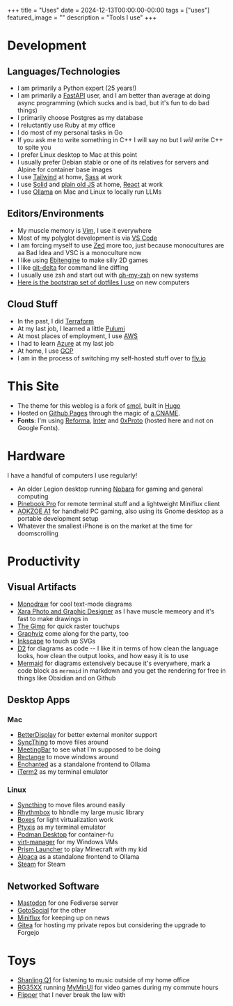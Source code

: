 +++
title =  "Uses"
date = 2024-12-13T00:00:00-00:00
tags = ["uses"]
featured_image = ""
description = "Tools I use"
+++

# Development

## Languages/Technologies

- I am primarily a Python expert (25 years!)
- I am primarily a [FastAPI](https://github.com/fastapi/fastapi) user, and I am better than average at doing async programming (which sucks and is bad, but it's fun to do bad things)
- I primarily choose Postgres as my database
- I reluctantly use Ruby at my office
- I do most of my personal tasks in Go
- If you ask me to write something in C++ I will say no but I _will_ write C++ to spite you
- I prefer Linux desktop to Mac at this point
- I usually prefer Debian stable or one of its relatives for servers and Alpine for container base images
- I use [Tailwind](https://tailwindcss.com/) at home, [Sass](https://sass-lang.com/) at work
- I use [Solid](https://www.solidjs.com/) and [plain old JS](https://developer.mozilla.org/en-US/docs/Web/JavaScript) at home, [React](https://react.dev/) at work
- I use [Ollama](https://ollama.com/) on Mac and Linux to locally run LLMs

## Editors/Environments

- My muscle memory is [Vim](https://www.vim.org/), I use it everywhere
- Most of my polyglot development is via [VS Code](https://code.visualstudio.com/)
- I am forcing myself to use [Zed](https://zed.dev/) more too, just because monocultures are aa Bad Idea and VSC is a monoculture now
- I like using [Ebitengine](https://ebitengine.org/) to make silly 2D games
- I like [git-delta](https://github.com/dandavison/delta) for command line diffing
- I usually use zsh and start out with [oh-my-zsh](https://ohmyz.sh/) on new systems
- [Here is the bootstrap set of dotfiles I use](https://github.com/jasonbot/dotfiles) on new computers

## Cloud Stuff

- In the past, I did [Terraform](https://www.terraform.io/)
- At my last job, I learned a little [Pulumi](https://www.pulumi.com/)
- At most places of employment, I use [AWS](https://health.aws.amazon.com/health/status)
- I had to learn [Azure](https://azure.status.microsoft/en-us/status) at my last job
- At home, I use [GCP](https://status.cloud.google.com/)
- I am in the process of switching my self-hosted stuff over to [fly.io](https://fly.io/)

# This Site

- The theme for this weblog is a fork of [smol](https://github.com/colorchestra/smol), built in [Hugo](https://gohugo.io/)
- Hosted on [Github Pages](https://pages.github.com/) through the magic of [a CNAME](https://docs.github.com/en/github/working-with-github-pages/configuring-a-custom-domain-for-your-github-pages-site).
- **Fonts**: I'm using [Reforma](https://pampatype.com/reforma), [Inter](https://rsms.me/inter/) and [0xProto](https://github.com/0xType/0xProto) (hosted here and not on Google Fonts).

# Hardware

I have a handful of computers I use regularly!

- An older Legion desktop running [Nobara](https://nobaraproject.org/) for gaming and general computing
- [Pinebook Pro](https://pine64.org/devices/pinebook_pro/) for remote terminal stuff and a lightweight Miniflux client
- [AOKZOE A1](https://aokzoestore.com/products/aokzoe-8-inch-amd%C2%AE-ryzen%C2%AE-6800u) for handheld PC gaming, also using its Gnome desktop as a portable development setup
- Whatever the smallest iPhone is on the market at the time for doomscrolling

# Productivity

## Visual Artifacts

- [Monodraw](https://monodraw.helftone.com/) for cool text-mode diagrams
- [Xara Photo and Graphic Designer](https://www.xara.com/us/photo-graphic-designer/) as I have muscle memeory and it's fast to make drawings in
- [The Gimp](https://www.gimp.org/) for quick raster touchups
- [Graphviz](https://graphviz.org/) come along for the party, too
- [Inkscape](https://flathub.org/apps/org.inkscape.Inkscape) to touch up SVGs
- [D2](https://d2lang.com/) for diagrams as code -- I like it in terms of how clean the language looks, how clean the output looks, and how easy it is to use
- [Mermaid](https://mermaid.js.org/) for diagrams extensively because it's everywhere, mark a code block as `mermaid` in markdown and you get the rendering for free in things like Obsidian and on Github

## Desktop Apps

### Mac

- [BetterDisplay](https://github.com/waydabber/BetterDisplay) for better external monitor support
- [SyncThing](https://syncthing.net/) to move files around
- [MeetingBar](https://github.com/leits/MeetingBar) to see what I'm supposed to be doing
- [Rectange](https://rectangleapp.com/) to move windows around
- [Enchanted](https://github.com/AugustDev/enchanted) as a standalone frontend to Ollama
- [iTerm2](https://iterm2.com/) as my terminal emulator

### Linux

- [Syncthing](https://flathub.org/apps/me.kozec.syncthingtk) to move files around easily
- [Rhythmbox](https://flathub.org/apps/org.gnome.Rhythmbox3) to hbndle my large music library
- [Boxes](https://flathub.org/apps/org.gnome.Boxes) for light virtualization work
- [Ptyxis](https://flathub.org/apps/app.devsuite.Ptyxis) as my terminal emulator
- [Podman Desktop](https://podman-desktop.io/) for container-fu
- [virt-manager](https://virt-manager.org/) for my Windows VMs
- [Prism Launcher](https://prismlauncher.org/) to play Minecraft with my kid
- [Alpaca](https://flathub.org/apps/com.jeffser.Alpaca) as a standalone frontend to Ollama
- [Steam](https://store.steampowered.com/about/) for Steam

## Networked Software

- [Mastodon](https://github.com/mastodon) for one Fediverse server
- [GotoSocial](https://gotosocial.org/) for the other
- [Miniflux](https://miniflux.app/) for keeping up on news
- [Gitea](https://about.gitea.com/) for hosting my private repos but considering the upgrade to Forgejo

# Toys

- [Shanling Q1](https://en.shanling.com/product/259) for listening to music outside of my home office
- [RG35XX](https://anbernic.com/products/rg35xx) running [MyMinUI](https://github.com/Turro75/MyMinUI) for video games during my commute hours
- [Flipper](https://flipperzero.one/) that I never break the law with
